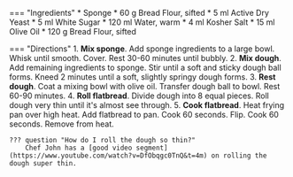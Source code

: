 === "Ingredients"
    * Sponge
        * 60 g Bread Flour, sifted
        * 5 ml Active Dry Yeast
        * 5 ml White Sugar
        * 120 ml Water, warm
    * 4 ml Kosher Salt
    * 15 ml Olive Oil
    * 120 g Bread Flour, sifted

=== "Directions"
    1. **Mix sponge**. Add sponge ingredients to a large bowl. Whisk until smooth. Cover. Rest 30-60 minutes until bubbly.
    2. **Mix dough**. Add remaining ingredients to sponge. Stir until a soft and sticky dough ball forms. Kneed 2 minutes until a soft, slightly springy dough forms.
    3. **Rest dough**. Coat a mixing bowl with olive oil. Transfer dough ball to bowl. Rest 60-90 minutes.
    4. **Roll flatbread**. Divide dough into 8 equal pieces. Roll dough very thin until it's almost see through.
    5. **Cook flatbread**. Heat frying pan over high heat. Add flatbread to pan. Cook 60 seconds. Flip. Cook 60 seconds. Remove from heat.

    ??? question "How do I roll the dough so thin?"
        Chef John has a [good video segment](https://www.youtube.com/watch?v=DfObqgc0TnQ&t=4m) on rolling the dough super thin.

[^1]:
    Mitzewich, John. ["Lebanese Mountain Bread – A Peak Flatbread Experience."](https://foodwishes.blogspot.com/2017/07/lebanese-mountain-bread-peak-flatbread.html) *Food Wishes.* 11 July 2017. Accessed 2020.
